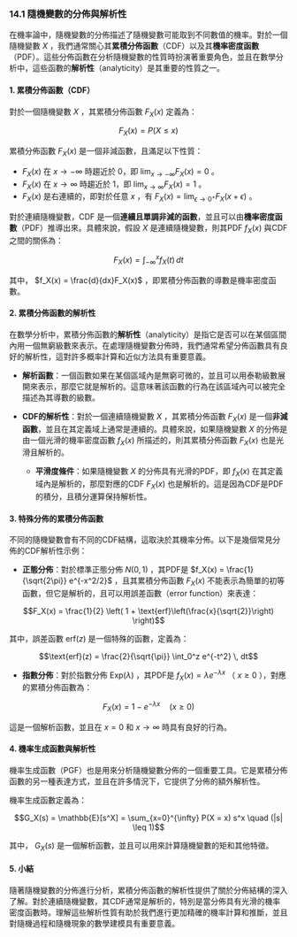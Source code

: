### 14.1 隨機變數的分佈與解析性

在機率論中，隨機變數的分佈描述了隨機變數可能取到不同數值的機率。對於一個隨機變數  $`X`$ ，我們通常關心其**累積分佈函數**（CDF）以及其**機率密度函數**（PDF）。這些分佈函數在分析隨機變數的性質時扮演著重要角色，並且在數學分析中，這些函數的**解析性**（analyticity）是其重要的性質之一。

#### 1. 累積分佈函數（CDF）

對於一個隨機變數  $`X`$ ，其累積分佈函數  $`F_X(x)`$  定義為：


```math
F_X(x) = P(X \leq x)
```


累積分佈函數  $`F_X(x)`$  是一個非減函數，且滿足以下性質：
-  $`F_X(x)`$  在  $`x \to -\infty`$  時趨近於 0，即  $`\lim_{x \to -\infty} F_X(x) = 0`$ 。
-  $`F_X(x)`$  在  $`x \to \infty`$  時趨近於 1，即  $`\lim_{x \to \infty} F_X(x) = 1`$ 。
-  $`F_X(x)`$  是右連續的，即對於任意  $`x`$ ，有  $`F_X(x) = \lim_{\epsilon \to 0^+} F_X(x + \epsilon)`$ 。

對於連續隨機變數，CDF 是一個**連續且單調非減的函數**，並且可以由**機率密度函數**（PDF）推導出來。具體來說，假設  $`X`$  是連續隨機變數，則其PDF  $`f_X(x)`$  與CDF之間的關係為：


```math
F_X(x) = \int_{-\infty}^{x} f_X(t) \, dt
```


其中， $`f_X(x) = \frac{d}{dx}F_X(x)`$ ，即累積分佈函數的導數是機率密度函數。

#### 2. 累積分佈函數的解析性

在數學分析中，累積分佈函數的**解析性**（analyticity）是指它是否可以在某個區間內用一個無窮級數來表示。在處理隨機變數分佈時，我們通常希望分佈函數具有良好的解析性，這對許多概率計算和近似方法具有重要意義。

- **解析函數**：一個函數如果在某個區域內是無窮可微的，並且可以用泰勒級數展開來表示，那麼它就是解析的。這意味著該函數的行為在該區域內可以被完全描述為其導數的級數。
  
- **CDF的解析性**：對於一個連續隨機變數  $`X`$ ，其累積分佈函數  $`F_X(x)`$  是一個**非減函數**，並且在其定義域上通常是連續的。具體來說，如果隨機變數  $`X`$  的分佈是由一個光滑的機率密度函數  $`f_X(x)`$  所描述的，則其累積分佈函數  $`F_X(x)`$  也是光滑且解析的。

  - **平滑度條件**：如果隨機變數  $`X`$  的分佈具有光滑的PDF，即  $`f_X(x)`$  在其定義域內是解析的，那麼對應的CDF  $`F_X(x)`$  也是解析的。這是因為CDF是PDF的積分，且積分運算保持解析性。

#### 3. 特殊分佈的累積分佈函數

不同的隨機變數會有不同的CDF結構，這取決於其機率分佈。以下是幾個常見分佈的CDF解析性示例：

- **正態分佈**：對於標準正態分佈  $`N(0, 1)`$ ，其PDF是  $`f_X(x) = \frac{1}{\sqrt{2\pi}} e^{-x^2/2}`$ ，且其累積分佈函數  $`F_X(x)`$  不能表示為簡單的初等函數，但它是解析的，且可以用誤差函數（error function）來表達：
  
  
```math
F_X(x) = \frac{1}{2} \left( 1 + \text{erf}\left(\frac{x}{\sqrt{2}}\right) \right)
```

  
  其中，誤差函數  $`\text{erf}(z)`$  是一個特殊的函數，定義為：
  
  
```math
\text{erf}(z) = \frac{2}{\sqrt{\pi}} \int_0^z e^{-t^2} \, dt
```


- **指數分佈**：對於指數分佈  $`\text{Exp}(\lambda)`$ ，其PDF是  $`f_X(x) = \lambda e^{-\lambda x}`$ （ $`x \geq 0`$ ），對應的累積分佈函數為：
  
  
```math
F_X(x) = 1 - e^{-\lambda x} \quad (x \geq 0)
```

  
  這是一個解析函數，並且在  $`x = 0`$  和  $`x \to \infty`$  時具有良好的行為。

#### 4. 機率生成函數與解析性

機率生成函數（PGF）也是用來分析隨機變數分佈的一個重要工具。它是累積分佈函數的另一種表達方式，並且在許多情況下，它提供了分佈的額外解析性。

機率生成函數定義為：


```math
G_X(s) = \mathbb{E}[s^X] = \sum_{x=0}^{\infty} P(X = x) s^x \quad (|s| \leq 1)
```


其中， $`G_X(s)`$  是一個解析函數，並且可以用來計算隨機變數的矩和其他特徵。

#### 5. 小結

隨著隨機變數的分佈進行分析，累積分佈函數的解析性提供了關於分佈結構的深入了解。對於連續隨機變數，其CDF通常是解析的，特別是當分佈具有光滑的機率密度函數時。理解這些解析性質有助於我們進行更加精確的機率計算和推斷，並且對隨機過程和隨機現象的數學建模具有重要意義。